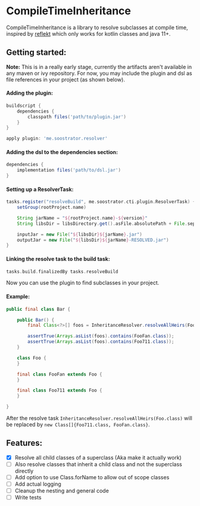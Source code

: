 # CompileTimeInheritance

CompileTimeInheritance is a library to resolve subclasses at compile time, inspired
by [reflekt](https://github.com/JetBrains-Research/reflekt) which only works for kotlin classes and java 11+.

## Getting started:

**Note:** This is in a really early stage, currently the artifacts aren't available in any maven or ivy repository.
For now, you may include the plugin and dsl as file references in your project (as shown below).

#### Adding the plugin:

```groovy
buildscript {
    dependencies {
        classpath files('path/to/plugin.jar')
    }
}

apply plugin: 'me.soostrator.resolver'
```

#### Adding the dsl to the dependencies section:

```groovy
dependencies {
    implementation files('path/to/dsl.jar')
}
```

#### Setting up a ResolverTask:

```groovy
tasks.register("resolveBuild", me.soostrator.cti.plugin.ResolverTask) {
    setGroup(rootProject.name)

    String jarName = "${rootProject.name}-${version}"
    String libsDir = libsDirectory.get().asFile.absolutePath + File.separator

    inputJar = new File("${libsDir}${jarName}.jar")
    outputJar = new File("${libsDir}${jarName}-RESOLVED.jar")
}
```

#### Linking the resolve task to the build task:

```groovy
tasks.build.finalizedBy tasks.resolveBuild
```

Now you can use the plugin to find subclasses in your project.

#### Example:

```java
public final class Bar {

    public Bar() {
        final Class<?>[] foos = InheritanceResolver.resolveAllHeirs(Foo.class);

        assertTrue(Arrays.asList(foos).contains(FooFan.class));
        assertTrue(Arrays.asList(foos).contains(Foo711.class));
    }

    class Foo {
    }

    final class FooFan extends Foo {
    }

    final class Foo711 extends Foo {
    }

}
```

After the resolve task ``InheritanceResolver.resolveAllHeirs(Foo.class)`` will be replaced
by ``new Class[]{Foo711.class, FooFan.class}``.

## Features:

- [x] Resolve all child classes of a superclass (Aka make it actually work)
- [ ] Also resolve classes that inherit a child class and not the superclass directly
- [ ] Add option to use Class.forName to allow out of scope classes
- [ ] Add actual logging
- [ ] Cleanup the nesting and general code
- [ ] Write tests